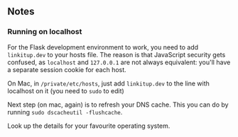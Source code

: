 ## Notes

### Running on localhost

For the Flask development environment to work, you need to add `linkitup.dev` to your hosts file. The reason is that JavaScript security gets confused, as `localhost` and `127.0.0.1` are not always equivalent: you'll have a separate session cookie for each host. 

On Mac, in `/private/etc/hosts`, just add `linkitup.dev` to the line with localhost on it (you need to `sudo` to edit)

Next step (on mac, again) is to refresh your DNS cache. This you can do by running `sudo dscacheutil -flushcache`. 

Look up the details for your favourite operating system.



